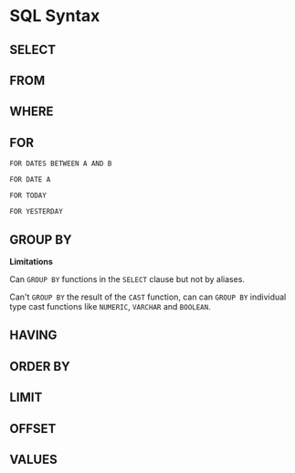 # SQL Syntax

## SELECT

## FROM

## WHERE

## FOR

`FOR DATES BETWEEN A AND B`

`FOR DATE A`

`FOR TODAY`

`FOR YESTERDAY`


## GROUP BY

**Limitations**

Can `GROUP BY` functions in the `SELECT` clause but not by aliases.

Can't `GROUP BY` the result of the `CAST` function, can can `GROUP BY` individual type cast functions like `NUMERIC`, `VARCHAR` and `BOOLEAN`.

## HAVING

## ORDER BY

## LIMIT

## OFFSET

## VALUES
